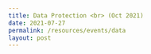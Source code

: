 ```yaml
---
title: Data Protection <br> (Oct 2021)
date: 2021-07-27
permalink: /resources/events/data
layout: post
---
```














